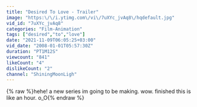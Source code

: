```yaml
---
title: "Desired To Love - Trailer"
image: "https:\/\/i.ytimg.com\/vi\/7uXYc_jvAq8\/hqdefault.jpg"
vid_id: "7uXYc_jvAq8"
categories: "Film-Animation"
tags: ["desired","to","love"]
date: "2021-11-09T06:05:25+03:00"
vid_date: "2008-01-01T05:57:30Z"
duration: "PT1M12S"
viewcount: "841"
likeCount: "4"
dislikeCount: "2"
channel: "ShiningMoonLigh"
---
```

{% raw %}hehe! a new series im going to be making. wow. finished this is like an hour. o_O{% endraw %}
